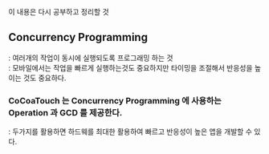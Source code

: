 이 내용은 다시 공부하고 정리할 것

## Concurrency Programming

: 여러개의 작업이 동시에 실행되도록 프로그래밍 하는 것
<br>
: 모바일에서는 작업을 빠르게 실행하는것도 중요하지만 타이밍을 조절해서 반응성을 높이는 것도 중요하다.

### CoCoaTouch 는 Concurrency Programming 에 사용하는 Operation 과 GCD 를 제공한다.

: 두가지를 활용하면 하드웨를 최대한 활용하여 빠르고 반응성이 높은 앱을 개발할 수 있다.
